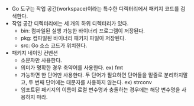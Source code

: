 - Go 도구는 작업 공간(workspace)이라는 특수한 디렉터리에서 패키지 코드를 검색한다.
- 작업 공간 디렉터리에는 세 개의 하위 디렉터리가 있다.
  - bin: 컴파일된 실행 가능한 바이너리 프로그램이 저장된다.
  - pkg: 컴파일된 바이너리 패키지 파일이 저장된다.
  - src: Go 소스 코드가 위치한다.
- 패키지 네이밍 컨벤션
  - 소문자만 사용한다.
  - 의미가 명확한 경우 축약어를 사용한다. ex) fmt
  - 가능하면 한 단어만 사용한다. 두 단어가 필요하면 단어들을 밑줄로 분리하지말고, 두 번째 단어에는
대문자를 사용하지 않는다. ex) strconv
  - 임포트된 패키지의 이름이 로컬 변수명과 충돌하는 경우에는 해당 변수명을 사용하지 마라.